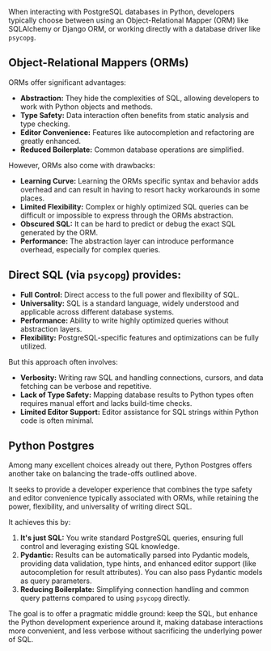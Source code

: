 When interacting with PostgreSQL databases in Python, developers typically choose between using an Object-Relational
Mapper (ORM) like SQLAlchemy or Django ORM, or working directly with a database driver like `psycopg`.

## Object-Relational Mappers (ORMs)

ORMs offer significant advantages:

- **Abstraction:** They hide the complexities of SQL, allowing developers to work with Python objects and methods.
- **Type Safety:** Data interaction often benefits from static analysis and type checking.
- **Editor Convenience:** Features like autocompletion and refactoring are greatly enhanced.
- **Reduced Boilerplate:** Common database operations are simplified.

However, ORMs also come with drawbacks:

- **Learning Curve:** Learning the ORMs specific syntax and behavior adds overhead and can result in having to resort
  hacky workarounds in some places.
- **Limited Flexibility:** Complex or highly optimized SQL queries can be difficult or impossible to express through the
  ORMs abstraction.
- **Obscured SQL:** It can be hard to predict or debug the exact SQL generated by the ORM.
- **Performance:** The abstraction layer can introduce performance overhead, especially for complex queries.

## Direct SQL (via `psycopg`) provides:

- **Full Control:** Direct access to the full power and flexibility of SQL.
- **Universality:** SQL is a standard language, widely understood and applicable across different database systems.
- **Performance:** Ability to write highly optimized queries without abstraction layers.
- **Flexibility:** PostgreSQL-specific features and optimizations can be fully utilized.

But this approach often involves:

- **Verbosity:** Writing raw SQL and handling connections, cursors, and data fetching can be verbose and repetitive.
- **Lack of Type Safety:** Mapping database results to Python types often requires manual effort and lacks build-time
  checks.
- **Limited Editor Support:** Editor assistance for SQL strings within Python code is often minimal.

## Python Postgres

Among many excellent choices already out there, Python Postgres offers another take on balancing the trade-offs outlined
above.

It seeks to provide a developer experience that combines the type safety
and editor convenience typically associated with ORMs, while retaining the power, flexibility, and universality of
writing direct SQL.

It achieves this by:

1. **It's just SQL:** You write standard PostgreSQL queries, ensuring full control and leveraging existing SQL
   knowledge.
2. **Pydantic:** Results can be automatically parsed into Pydantic models, providing data validation, type
   hints, and enhanced editor support (like autocompletion for result attributes). You can also pass Pydantic models
   as query parameters.
3. **Reducing Boilerplate:** Simplifying connection handling and common query patterns compared to using `psycopg`
   directly.

The goal is to offer a pragmatic middle ground: keep the SQL, but enhance the Python development experience around it,
making database interactions more convenient, and less verbose without sacrificing the underlying power of SQL.
